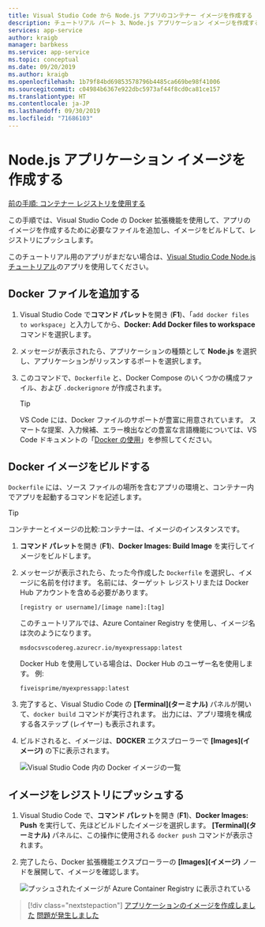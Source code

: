 ```yaml
---
title: Visual Studio Code から Node.js アプリのコンテナー イメージを作成する
description: チュートリアル パート 3、Node.js アプリケーション イメージを作成する
services: app-service
author: kraigb
manager: barbkess
ms.service: app-service
ms.topic: conceptual
ms.date: 09/20/2019
ms.author: kraigb
ms.openlocfilehash: 1b79f84bd69853578796b4485ca669be98f41006
ms.sourcegitcommit: c04984b6367e922dbc5973af44f8cd0ca81ce157
ms.translationtype: HT
ms.contentlocale: ja-JP
ms.lasthandoff: 09/30/2019
ms.locfileid: "71686103"
---
```

# <a name="create-your-nodejs-application-image"></a>Node.js アプリケーション イメージを作成する

[前の手順: コンテナー レジストリを使用する](tutorial-vscode-docker-node-02.md)

この手順では、Visual Studio Code の Docker 拡張機能を使用して、アプリのイメージを作成するために必要なファイルを追加し、イメージをビルドして、レジストリにプッシュします。

このチュートリアル用のアプリがまだない場合は、[Visual Studio Code Node.js チュートリアル](https://code.visualstudio.com/docs/nodejs/nodejs-tutorial)のアプリを使用してください。

## <a name="add-docker-files"></a>Docker ファイルを追加する

1. Visual Studio Code で**コマンド パレット**を開き (**F1**)、「`add docker files to workspace`」と入力してから、**Docker: Add Docker files to workspace** コマンドを選択します。

1. メッセージが表示されたら、アプリケーションの種類として **Node.js** を選択し、アプリケーションがリッスンするポートを選択します。

1. このコマンドで、`Dockerfile` と、Docker Compose のいくつかの構成ファイル、および `.dockerignore` が作成されます。

    > [!TIP]
    > VS Code には、Docker ファイルのサポートが豊富に用意されています。 スマートな提案、入力候補、エラー検出などの豊富な言語機能については、VS Code ドキュメントの「[Docker の使用](https://code.visualstudio.com/docs/azure/docker)」を参照してください。

## <a name="build-a-docker-image"></a>Docker イメージをビルドする

`Dockerfile` には、ソース ファイルの場所を含むアプリの環境と、コンテナー内でアプリを起動するコマンドを記述します。

> [!TIP]
> コンテナーとイメージの比較:コンテナーは、イメージのインスタンスです。

1. **コマンド パレット**を開き (**F1**)、**Docker Images: Build Image** を実行してイメージをビルドします。

1. メッセージが表示されたら、たった今作成した `Dockerfile` を選択し、イメージに名前を付けます。 名前には、ターゲット レジストリまたは Docker Hub アカウントを含める必要があります。

    `[registry or username]/[image name]:[tag]`

    このチュートリアルでは、Azure Container Registry を使用し、イメージ名は次のようになります。

    `msdocsvscodereg.azurecr.io/myexpressapp:latest`

    Docker Hub を使用している場合は、Docker Hub のユーザー名を使用します。 例:

    `fiveisprime/myexpressapp:latest`

1. 完了すると、Visual Studio Code の **[Terminal]\(ターミナル\)** パネルが開いて、`docker build` コマンドが実行されます。 出力には、アプリ環境を構成する各ステップ (レイヤー) も表示されます。

1. ビルドされると、イメージは、**DOCKER** エクスプローラーで **[Images]\(イメージ\)** の下に表示されます。

    ![Visual Studio Code 内の Docker イメージの一覧](media/deploy-containers/image-list.png)

## <a name="push-the-image-to-a-registry"></a>イメージをレジストリにプッシュする

1. Visual Studio Code で、**コマンド パレット**を開き (**F1**)、**Docker Images: Push** を実行して、先ほどビルドしたイメージを選択します。 **[Terminal]\(ターミナル\)** パネルに、この操作に使用される `docker push` コマンドが表示されます。

1. 完了したら、Docker 拡張機能エクスプローラーの **[Images]\(イメージ\)** ノードを展開して、イメージを確認します。

    ![プッシュされたイメージが Azure Container Registry に表示されている](media/deploy-containers/image-in-acr.png)

> [!div class="nextstepaction"]
> [アプリケーションのイメージを作成しました](tutorial-vscode-docker-node-04.md) [問題が発生しました](https://www.research.net/r/PWZWZ52?tutorial=docker-extension&step=containerize-app)
